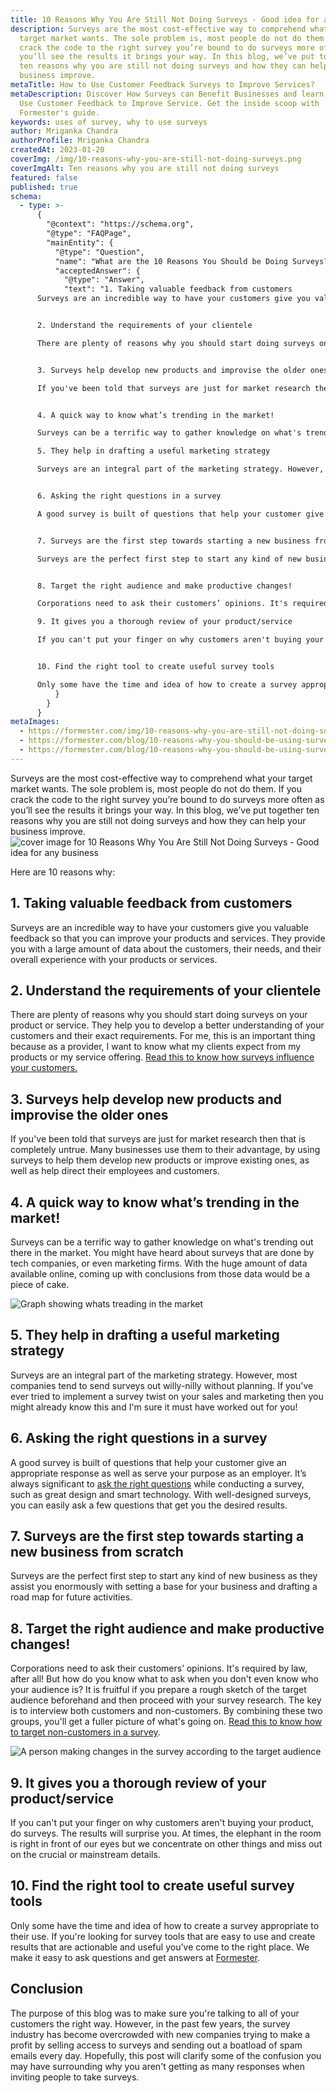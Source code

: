 ```yaml
---
title: 10 Reasons Why You Are Still Not Doing Surveys - Good idea for any business
description: Surveys are the most cost-effective way to comprehend what your
  target market wants. The sole problem is, most people do not do them. If you
  crack the code to the right survey you’re bound to do surveys more often as
  you’ll see the results it brings your way. In this blog, we’ve put together
  ten reasons why you are still not doing surveys and how they can help your
  business improve.
metaTitle: How to Use Customer Feedback Surveys to Improve Services?
metaDescription: Discover How Surveys can Benefit Businesses and learn How to
  Use Customer Feedback to Improve Service. Get the inside scoop with
  Formester's guide.
keywords: uses of survey, why to use surveys
author: Mriganka Chandra
authorProfile: Mriganka Chandra
createdAt: 2023-01-20
coverImg: /img/10-reasons-why-you-are-still-not-doing-surveys.png
coverImgAlt: Ten reasons why you are still not doing surveys
featured: false
published: true
schema:
  - type: >-
      {
        "@context": "https://schema.org",
        "@type": "FAQPage",
        "mainEntity": {
          "@type": "Question",
          "name": "What are the 10 Reasons You Should be Doing Surveys?",
          "acceptedAnswer": {
            "@type": "Answer",
            "text": "1. Taking valuable feedback from customers
      Surveys are an incredible way to have your customers give you valuable feedback so that you can improve your products and services. They provide you with a large amount of data about the customers, their needs, and their overall experience with your products or services.


      2. Understand the requirements of your clientele 

      There are plenty of reasons why you should start doing surveys on your product or service. They help you to develop a better understanding of your customers and their exact requirements. For me, this is an important thing because as a provider, I want to know what my clients expect from my products or my service offering. 


      3. Surveys help develop new products and improvise the older ones

      If you've been told that surveys are just for market research then that is completely untrue. Many businesses use them to their advantage, by using surveys to help them develop new products or improve existing ones, as well as help direct their employees and customers.


      4. A quick way to know what’s trending in the market!

      Surveys can be a terrific way to gather knowledge on what's trending out there in the market. You might have heard about surveys that are done by tech companies, or even marketing firms. With the huge amount of data available online, coming up with conclusions from those data would be a piece of cake.

      5. They help in drafting a useful marketing strategy 

      Surveys are an integral part of the marketing strategy. However, most companies tend to send surveys out willy-nilly without planning. If you've ever tried to implement a survey twist on your sales and marketing then you might already know this and I'm sure it must have worked out for you!


      6. Asking the right questions in a survey

      A good survey is built of questions that help your customer give an appropriate response as well as serve your purpose as an employer. It’s always significant to ask the right questions while conducting a survey, such as great design and smart technology. With well-designed surveys, you can easily ask a few questions that get you the desired results.


      7. Surveys are the first step towards starting a new business from scratch 

      Surveys are the perfect first step to start any kind of new business as it assists you enormously with setting a base for your business and drafting a road map for future activities.


      8. Target the right audience and make productive changes! 

      Corporations need to ask their customers’ opinions. It's required by law, after all! But how do you know what to ask when you don't even know who your audience is? It is fruitful if you prepare a rough sketch of the target audience beforehand and then proceed with your survey research. The key is to interview both customers and non-customers. By combining these two groups, you'll get a fuller picture of what's going on.

      9. It gives you a thorough review of your product/service 

      If you can't put your finger on why customers aren't buying your product, do surveys. The results will surprise you. At times, the elephant in the room is right in front of our eyes but we concentrate on other things and miss out on the crucial or mainstream details.


      10. Find the right tool to create useful survey tools

      Only some have the time and idea of how to create a survey appropriate to their use. If you're looking for survey tools that are easy to use and create results that are actionable and useful you've come to the right place."
          }
        }
      }
metaImages:
  - https://formester.com/img/10-reasons-why-you-are-still-not-doing-surveys.png
  - https://formester.com/blog/10-reasons-why-you-should-be-using-surveys/a-quick-way-to-know-what-trending-in-the-market.png"
  - https://formester.com/blog/10-reasons-why-you-should-be-using-surveys/target-the-right-audience-and-make-productive-changes.png
---
```

Surveys are the most cost-effective way to comprehend what your target market wants. The sole problem is, most people do not do them. If you crack the code to the right survey you’re bound to do surveys more often as you’ll see the results it brings your way. In this blog, we’ve put together ten reasons why you are still not doing surveys and how they can help your business improve.
![cover image for 10 Reasons Why You Are Still Not Doing Surveys - Good idea for any business](/img/10-reasons-why-you-are-still-not-doing-surveys.png "cover image for 10 Reasons Why You Are Still Not Doing Surveys - Good idea for any business")

Here are 10 reasons why:

## 1. Taking valuable feedback from customers

Surveys are an incredible way to have your customers give you valuable feedback so that you can improve your products and services. They provide you with a large amount of data about the customers, their needs, and their overall experience with your products or services. 

## 2. Understand the requirements of your clientele 

There are plenty of reasons why you should start doing surveys on your product or service. They help you to develop a better understanding of your customers and their exact requirements. For me, this is an important thing because as a provider, I want to know what my clients expect from my products or my service offering. [Read this to know how surveys influence your customers.](https://hbr.org/2002/05/how-surveys-influence-customers)

## 3. Surveys help develop new products and improvise the older ones

If you've been told that surveys are just for market research then that is completely untrue. Many businesses use them to their advantage, by using surveys to help them develop new products or improve existing ones, as well as help direct their employees and customers.

## 4. A quick way to know what’s trending in the market!

Surveys can be a terrific way to gather knowledge on what's trending out there in the market. You might have heard about surveys that are done by tech companies, or even marketing firms. With the huge amount of data available online, coming up with conclusions from those data would be a piece of cake.

![Graph showing whats treading in the market](/blog/10-reasons-why-you-should-be-using-surveys/a-quick-way-to-know-what-trending-in-the-market.png 'Graph showing whats treading in the market')

## 5. They help in drafting a useful marketing strategy 

Surveys are an integral part of the marketing strategy. However, most companies tend to send surveys out willy-nilly without planning. If you've ever tried to implement a survey twist on your sales and marketing then you might already know this and I'm sure it must have worked out for you!

## 6. Asking the right questions in a survey

A good survey is built of questions that help your customer give an appropriate response as well as serve your purpose as an employer. It’s always significant to [ask the right questions](https://refiner.io/blog/product-survey-questions/) while conducting a survey, such as great design and smart technology. With well-designed surveys, you can easily ask a few questions that get you the desired results. 

## 7. Surveys are the first step towards starting a new business from scratch 

Surveys are the perfect first step to start any kind of new business as they assist you enormously with setting a base for your business and drafting a road map for future activities.

## 8. Target the right audience and make productive changes! 

Corporations need to ask their customers’ opinions. It's required by law, after all! But how do you know what to ask when you don't even know who your audience is? It is fruitful if you prepare a rough sketch of the target audience beforehand and then proceed with your survey research. The key is to interview both customers and non-customers. By combining these two groups, you'll get a fuller picture of what's going on. [Read this to know how to target non-customers in a survey](https://www.driveresearch.com/how-to-survey-non-customers/#:~:text=The%20answers%20to%20non%2Dcustomer,than%20campaigns%20based%20on%20assumptions.).

![A person making changes in the survey according to the target audience](/blog/10-reasons-why-you-should-be-using-surveys/target-the-right-audience-and-make-productive-changes.png 'A person making changes in the survey according to the target audience')

## 9. It gives you a thorough review of your product/service 

If you can't put your finger on why customers aren't buying your product, do surveys. The results will surprise you. At times, the elephant in the room is right in front of our eyes but we concentrate on other things and miss out on the crucial or mainstream details.

## 10. Find the right tool to create useful survey tools

Only some have the time and idea of how to create a survey appropriate to their use. If you're looking for survey tools that are easy to use and create results that are actionable and useful you've come to the right place. We make it easy to ask questions and get answers at [Formester](/).

## Conclusion

The purpose of this blog was to make sure you're talking to all of your customers the right way. However, in the past few years, the survey industry has become overcrowded with new companies trying to make a profit by selling access to surveys and sending out a boatload of spam emails every day. Hopefully, this post will clarify some of the confusion you may have surrounding why you aren't getting as many responses when inviting people to take surveys.